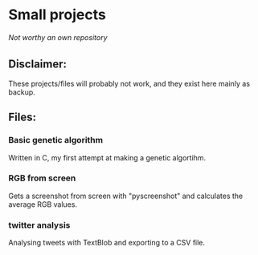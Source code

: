 # Small projects
###### Not worthy an own repository

## Disclaimer:
These projects/files will probably not work, and they exist here mainly as backup.

## Files:
### Basic genetic algorithm
Written in C, my first attempt at making a genetic algortihm.

### RGB from screen
Gets a screenshot from screen with "pyscreenshot" and calculates the average RGB values.

### twitter analysis
Analysing tweets with TextBlob and exporting to a CSV file.
